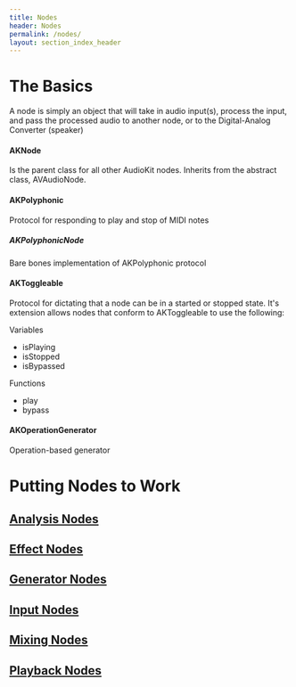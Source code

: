 ```yaml
---
title: Nodes
header: Nodes
permalink: /nodes/
layout: section_index_header
---
```


# The Basics
A node is simply an object that will take in audio input(s), process the input, and pass the processed audio to another node, or to the Digital-Analog Converter (speaker)

#### AKNode
Is the parent class for all other AudioKit nodes. Inherits from the abstract class, AVAudioNode.

#### AKPolyphonic
Protocol for responding to play and stop of MIDI notes

##### AKPolyphonicNode
Bare bones implementation of AKPolyphonic protocol

#### AKToggleable
Protocol for dictating that a node can be in a started or stopped state. It's extension allows nodes that conform to AKToggleable to use the following:

Variables 
  * isPlaying
  * isStopped
  * isBypassed

Functions 
  * play
  * bypass

#### AKOperationGenerator
Operation-based generator

# Putting Nodes to Work
## [Analysis Nodes](/nodes/anaylsis)

## [Effect Nodes](/nodes/effects)

## [Generator Nodes](/nodes/generators)

## [Input Nodes](/nodes/inputs)

## [Mixing Nodes](/nodes/mixing)

## [Playback Nodes](/nodes/playback)









